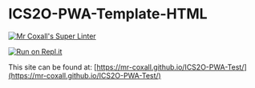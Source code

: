 # ICS2O-PWA-Template-HTML

[![Mr Coxall's Super Linter](https://github.com/mr-coxall/ICS2O-PWA-Test/workflows/Mr%20Coxall's%20Super%20Linter/badge.svg)](https://github.com/mr-coxall/ICS2O-PWA-Test/actions)

[![Run on Repl.it](https://repl.it/badge/github/mr-coxall/ICS2O-PWA-Test)](https://repl.it/github/mr-coxall/ICS2O-PWA-Test)

This site can be found at: [https://mr-coxall.github.io/ICS2O-PWA-Test/](https://mr-coxall.github.io/ICS2O-PWA-Test/)

